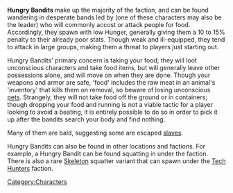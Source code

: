 **Hungry Bandits** make up the majority of the [](Starving_Bandits.md) faction, and can be found
wandering in desperate bands led by [](Hungry_Bandit_Leader.md) (one of these characters may
also be the leader) who will commonly accost or attack people for food.
Accordingly, they spawn with low Hunger, generally giving them a 10 to
15% penalty to their already poor stats. Though weak and ill-equipped,
they tend to attack in large groups, making them a threat to players
just starting out.

Hungry Bandits' primary concern is taking your food; they will loot
unconscious characters and take food items, but will generally leave
other possessions alone, and will move on when they are done. Though
your weapons and armor are safe, 'food' includes the raw meat in an
animal's 'inventory' that kills them on removal, so beware of losing
unconscious [pets](Guide_to_Animals.md "wikilink"). Strangely, they will
not take food off the ground or in containers; though dropping your food
and running is not a viable tactic for a player looking to avoid a
beating, it is entirely possible to do so in order to pick it up after
the bandits search your body and find nothing.

Many of them are bald, suggesting some are escaped
[slaves](Slavery.md "wikilink").

Hungry Bandits can also be found in other locations and factions. For
example, a Hungry Bandit can be found squatting in [](The_Hub.md) under the [](02%20-%20Projects%20&%20Wikis/Kenshi/Kenshi%20Wiki/Kenshi%20Wiki%20Template/Holy_Nation_Outlaws.md) faction. There is also a rare
[Skeleton](Skeleton.md "wikilink") squatter variant that can spawn under
the [Tech Hunters](02%20-%20Projects%20&%20Wikis/Kenshi/Kenshi%20Wiki/Kenshi%20Wiki%20Template/Tech_Hunters.md "wikilink") faction.

[Category:Characters](Category:Characters "wikilink")
